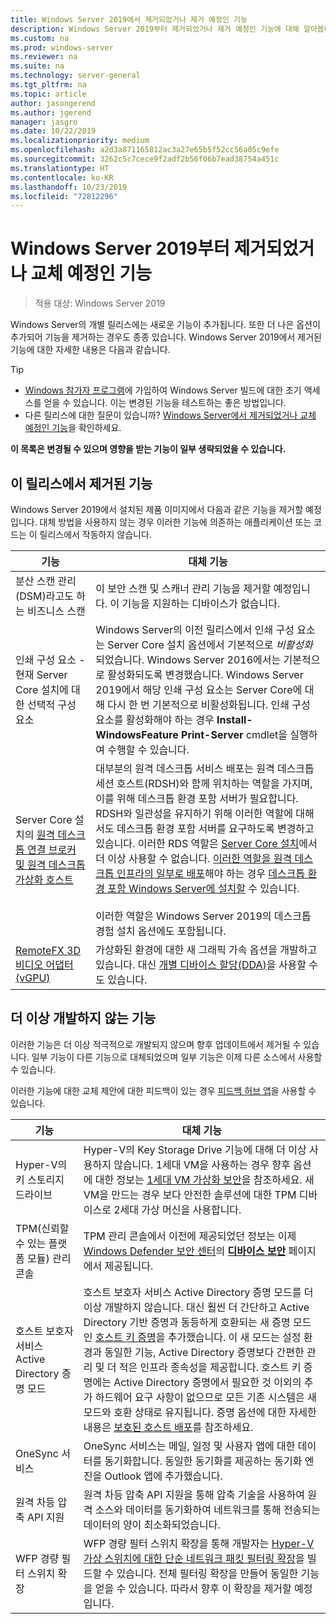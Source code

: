 ```yaml
---
title: Windows Server 2019에서 제거되었거나 제거 예정인 기능
description: Windows Server 2019부터 제거되었거나 제거 예정인 기능에 대해 알아봅니다.
ms.custom: na
ms.prod: windows-server
ms.reviewer: na
ms.suite: na
ms.technology: server-general
ms.tgt_pltfrm: na
ms.topic: article
author: jasongerend
ms.author: jgerend
manager: jasgro
ms.date: 10/22/2019
ms.localizationpriority: medium
ms.openlocfilehash: a2d3a871165812ac3a27e65b5f52cc56a05c9efe
ms.sourcegitcommit: 3262c5c7cece9f2adf2b56f06b7ead38754a451c
ms.translationtype: HT
ms.contentlocale: ko-KR
ms.lasthandoff: 10/23/2019
ms.locfileid: "72812296"
---
```

# <a name="features-removed-or-planned-for-replacement-starting-windows-server-2019"></a>Windows Server 2019부터 제거되었거나 교체 예정인 기능

>적용 대상: Windows Server 2019

Windows Server의 개별 릴리스에는 새로운 기능이 추가됩니다. 또한 더 나은 옵션이 추가되어 기능을 제거하는 경우도 종종 있습니다. Windows Server 2019에서 제거된 기능에 대한 자세한 내용은 다음과 같습니다.

> [!TIP]
> - [Windows 참가자 프로그램](https://insider.windows.com)에 가입하여 Windows Server 빌드에 대한 초기 액세스를 얻을 수 있습니다. 이는 변경된 기능을 테스트하는 좋은 방법입니다.
> - 다른 릴리스에 대한 질문이 있습니까? [Windows Server에서 제거되었거나 교체 예정인 기능](removed-features.md)을 확인하세요.

**이 목록은 변경될 수 있으며 영향을 받는 기능이 일부 생략되었을 수 있습니다.** 

## <a name="features-we-removed-in-this-release"></a>이 릴리스에서 제거된 기능

Windows Server 2019에서 설치된 제품 이미지에서 다음과 같은 기능을 제거할 예정입니다. 대체 방법을 사용하지 않는 경우 이러한 기능에 의존하는 애플리케이션 또는 코드는 이 릴리스에서 작동하지 않습니다.

| 기능   | 대체 기능 |
| --------- | -------------------- |
| 분산 스캔 관리(DSM)라고도 하는 비즈니스 스캔|이 보안 스캔 및 스캐너 관리 기능을 제거할 예정입니다. 이 기능을 지원하는 디바이스가 없습니다. |
| 인쇄 구성 요소 - 현재 Server Core 설치에 대한 선택적 구성 요소|Windows Server의 이전 릴리스에서 인쇄 구성 요소는 Server Core 설치 옵션에서 기본적으로 *비활성화*되었습니다. Windows Server 2016에서는 기본적으로 활성화되도록 변경했습니다. Windows Server 2019에서 해당 인쇄 구성 요소는 Server Core에 대해 다시 한 번 기본적으로 비활성화됩니다. 인쇄 구성 요소를 활성화해야 하는 경우 **Install-WindowsFeature Print-Server** cmdlet을 실행하여 수행할 수 있습니다. |
| Server Core 설치의 [원격 데스크톱 연결 브로커 및 원격 데스크톱 가상화 호스트](../remote/remote-desktop-services/desktop-hosting-service.md)|대부분의 원격 데스크톱 서비스 배포는 원격 데스크톱 세션 호스트(RDSH)와 함께 위치하는 역할을 가지며, 이를 위해 데스크톱 환경 포함 서버가 필요합니다. RDSH와 일관성을 유지하기 위해 이러한 역할에 대해서도 데스크톱 환경 포함 서버를 요구하도록 변경하고 있습니다. 이러한 RDS 역할은 [Server Core 설치](../administration/server-core/what-is-server-core.md)에서 더 이상 사용할 수 없습니다. [이러한 역할을 원격 데스크톱 인프라의 일부로 배포](../remote/remote-desktop-services/rds-deploy-infrastructure.md)해야 하는 경우 [데스크톱 환경 포함 Windows Server에 설치할](../get-started/getting-started-with-server-with-desktop-experience.md) 수 있습니다. <br/><br/>이러한 역할은 Windows Server 2019의 데스크톱 경험 설치 옵션에도 포함됩니다. |
| [RemoteFX 3D 비디오 어댑터(vGPU)](../remote/remote-desktop-services/rds-remotefx-vgpu.md)|가상화된 환경에 대한 새 그래픽 가속 옵션을 개발하고 있습니다. 대신 [개별 디바이스 할당(DDA)](../virtualization/hyper-v/plan/plan-for-deploying-devices-using-discrete-device-assignment.md)을 사용할 수도 있습니다. |

## <a name="features-were-no-longer-developing"></a>더 이상 개발하지 않는 기능

이러한 기능은 더 이상 적극적으로 개발되지 않으며 향후 업데이트에서 제거될 수 있습니다. 일부 기능이 다른 기능으로 대체되었으며 일부 기능은 이제 다른 소스에서 사용할 수 있습니다. 

이러한 기능에 대한 교체 제안에 대한 피드백이 있는 경우 [피드백 허브 앱](https://support.microsoft.com/help/4021566/windows-10-send-feedback-to-microsoft-with-feedback-hub-app)을 사용할 수 있습니다. 

| 기능     | 대체 기능 |
| ----------- | --------------------- |
| Hyper-V의 키 스토리지 드라이브|Hyper-V의 Key Storage Drive 기능에 대해 더 이상 사용하지 않습니다. 1세대 VM을 사용하는 경우 향후 옵션에 대한 정보는 [1세대 VM 가상화 보안](../virtualization/hyper-v/learn-more/generation-1-virtual-machine-security-settings-for-hyper-v.md)을 참조하세요. 새 VM을 만드는 경우 보다 안전한 솔루션에 대한 TPM 디바이스로 2세대 가상 머신을 사용합니다. |
| TPM(신뢰할 수 있는 플랫폼 모듈) 관리 콘솔|TPM 관리 콘솔에서 이전에 제공되었던 정보는 이제 [Windows Defender 보안 센터](https://docs.microsoft.com/windows/security/threat-protection/windows-defender-security-center/windows-defender-security-center)의 [**디바이스 보안**](https://docs.microsoft.com/windows/security/threat-protection/windows-defender-security-center/wdsc-device-security) 페이지에서 제공됩니다. |
| 호스트 보호자 서비스 Active Directory 증명 모드|호스트 보호자 서비스 Active Directory 증명 모드를 더 이상 개발하지 않습니다. 대신 훨씬 더 간단하고 Active Directory 기반 증명과 동등하게 호환되는 새 증명 모드인 [호스트 키 증명](../security/guarded-fabric-shielded-vm/guarded-fabric-create-host-key.md)을 추가했습니다.  이 새 모드는 설정 환경과 동일한 기능, Active Directory 증명보다 간편한 관리 및 더 적은 인프라 종속성을 제공합니다. 호스트 키 증명에는 Active Directory 증명에서 필요한 것 이외의 추가 하드웨어 요구 사항이 없으므로 모든 기존 시스템은 새 모드와 호환 상태로 유지됩니다. 증명 옵션에 대한 자세한 내용은 [보호된 호스트 배포](../security/guarded-fabric-shielded-vm/guarded-fabric-configure-hgs-with-authorized-hyper-v-hosts.md)를 참조하세요. |
| OneSync 서비스 | OneSync 서비스는 메일, 일정 및 사용자 앱에 대한 데이터를 동기화합니다. 동일한 동기화를 제공하는 동기화 엔진을 Outlook 앱에 추가했습니다. |
| 원격 차등 압축 API 지원 | 원격 차등 압축 API 지원을 통해 압축 기술을 사용하여 원격 소스와 데이터를 동기화하여 네트워크를 통해 전송되는 데이터의 양이 최소화되었습니다. |
| WFP 경량 필터 스위치 확장 | WFP 경량 필터 스위치 확장을 통해 개발자는 [Hyper-V 가상 스위치에 대한 단순 네트워크 패킷 필터링 확장](https://docs.microsoft.com/windows-hardware/drivers/network/using-virtual-switch-filtering)을 빌드할 수 있습니다. 전체 필터링 확장을 만들어 동일한 기능을 얻을 수 있습니다. 따라서 향후 이 확장을 제거할 예정입니다. |
